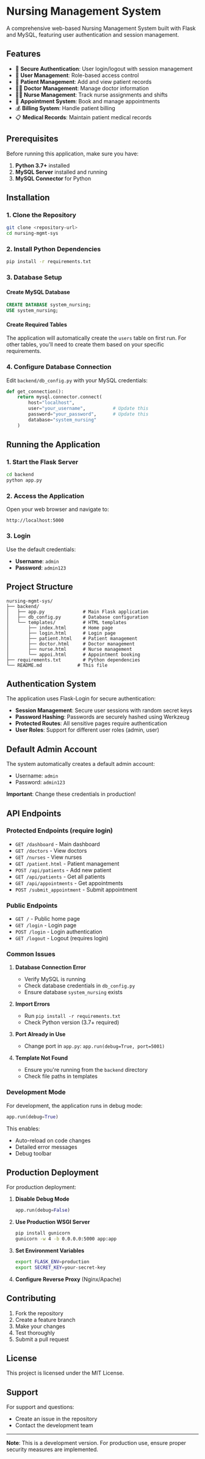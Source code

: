# Nursing Management System

A comprehensive web-based Nursing Management System built with Flask and MySQL, featuring user authentication and session management.

## Features

- 🔐 **Secure Authentication**: User login/logout with session management
- 👥 **User Management**: Role-based access control
- 🏥 **Patient Management**: Add and view patient records
- 👨‍⚕️ **Doctor Management**: Manage doctor information
- 👩‍⚕️ **Nurse Management**: Track nurse assignments and shifts
- 📅 **Appointment System**: Book and manage appointments
- 💰 **Billing System**: Handle patient billing
- 📋 **Medical Records**: Maintain patient medical records

## Prerequisites

Before running this application, make sure you have:

1. **Python 3.7+** installed
2. **MySQL Server** installed and running
3. **MySQL Connector** for Python

## Installation

### 1. Clone the Repository
```bash
git clone <repository-url>
cd nursing-mgmt-sys
```

### 2. Install Python Dependencies
```bash
pip install -r requirements.txt
```

### 3. Database Setup

#### Create MySQL Database
```sql
CREATE DATABASE system_nursing;
USE system_nursing;
```

#### Create Required Tables
The application will automatically create the `users` table on first run. For other tables, you'll need to create them based on your specific requirements.

### 4. Configure Database Connection

Edit `backend/db_config.py` with your MySQL credentials:

```python
def get_connection():
    return mysql.connector.connect(
        host="localhost",
        user="your_username",          # Update this
        password="your_password",      # Update this
        database="system_nursing"
    )
```

## Running the Application

### 1. Start the Flask Server
```bash
cd backend
python app.py
```

### 2. Access the Application
Open your web browser and navigate to:
```
http://localhost:5000
```

### 3. Login
Use the default credentials:
- **Username**: `admin`
- **Password**: `admin123`

## Project Structure

```
nursing-mgmt-sys/
├── backend/
│   ├── app.py              # Main Flask application
│   ├── db_config.py        # Database configuration
│   └── templates/          # HTML templates
│       ├── index.html      # Home page
│       ├── login.html      # Login page
│       ├── patient.html    # Patient management
│       ├── doctor.html     # Doctor management
│       ├── nurse.html      # Nurse management
│       └── appoi.html      # Appointment booking
├── requirements.txt        # Python dependencies
└── README.md             # This file
```

## Authentication System

The application uses Flask-Login for secure authentication:

- **Session Management**: Secure user sessions with random secret keys
- **Password Hashing**: Passwords are securely hashed using Werkzeug
- **Protected Routes**: All sensitive pages require authentication
- **User Roles**: Support for different user roles (admin, user)

## Default Admin Account

The system automatically creates a default admin account:
- Username: `admin`
- Password: `admin123`

**Important**: Change these credentials in production!

## API Endpoints

### Protected Endpoints (require login)
- `GET /dashboard` - Main dashboard
- `GET /doctors` - View doctors
- `GET /nurses` - View nurses
- `GET /patient.html` - Patient management
- `POST /api/patients` - Add new patient
- `GET /api/patients` - Get all patients
- `GET /api/appointments` - Get appointments
- `POST /submit_appointment` - Submit appointment

### Public Endpoints
- `GET /` - Public home page
- `GET /login` - Login page
- `POST /login` - Login authentication
- `GET /logout` - Logout (requires login)


### Common Issues

1. **Database Connection Error**
   - Verify MySQL is running
   - Check database credentials in `db_config.py`
   - Ensure database `system_nursing` exists

2. **Import Errors**
   - Run `pip install -r requirements.txt`
   - Check Python version (3.7+ required)

3. **Port Already in Use**
   - Change port in `app.py`: `app.run(debug=True, port=5001)`

4. **Template Not Found**
   - Ensure you're running from the `backend` directory
   - Check file paths in templates

### Development Mode

For development, the application runs in debug mode:
```python
app.run(debug=True)
```

This enables:
- Auto-reload on code changes
- Detailed error messages
- Debug toolbar

## Production Deployment

For production deployment:

1. **Disable Debug Mode**
   ```python
   app.run(debug=False)
   ```

2. **Use Production WSGI Server**
   ```bash
   pip install gunicorn
   gunicorn -w 4 -b 0.0.0.0:5000 app:app
   ```

3. **Set Environment Variables**
   ```bash
   export FLASK_ENV=production
   export SECRET_KEY=your-secret-key
   ```

4. **Configure Reverse Proxy** (Nginx/Apache)

## Contributing

1. Fork the repository
2. Create a feature branch
3. Make your changes
4. Test thoroughly
5. Submit a pull request

## License

This project is licensed under the MIT License.

## Support

For support and questions:
- Create an issue in the repository
- Contact the development team

---

**Note**: This is a development version. For production use, ensure proper security measures are implemented. 
